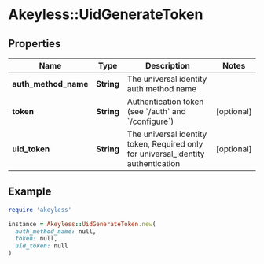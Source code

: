 # Akeyless::UidGenerateToken

## Properties

| Name | Type | Description | Notes |
| ---- | ---- | ----------- | ----- |
| **auth_method_name** | **String** | The universal identity auth method name |  |
| **token** | **String** | Authentication token (see &#x60;/auth&#x60; and &#x60;/configure&#x60;) | [optional] |
| **uid_token** | **String** | The universal identity token, Required only for universal_identity authentication | [optional] |

## Example

```ruby
require 'akeyless'

instance = Akeyless::UidGenerateToken.new(
  auth_method_name: null,
  token: null,
  uid_token: null
)
```

